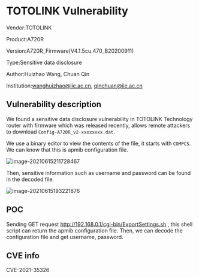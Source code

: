 # TOTOLINK Vulnerability

Vendor:TOTOLINK

Product:A720R

Version:A720R_Firmware(V4.1.5cu.470_B20200911)

Type:Sensitive data disclosure

Author:Huizhao Wang, Chuan Qin

Institution:wanghuizhao@iie.ac.cn, qinchuan@iie.ac.cn

## Vulnerability description

We found a sensitive data disclosure vulnerability in TOTOLINK Technology router with firmware which was released recently, allows remote attackers to download `Config-A720R_v2-xxxxxxxx.dat`.

We use a binary editor to view the contents of the file, it starts with `COMPCS`. We can know that this is apmib configuration file. 

![image-20210615211728467](A720R_leak_config_file.assets/image-20210615211728467.png)

Then, sensitive information such as username and password can be found in the decoded file.

![image-20210615193221876](A720R_leak_config_file.assets/image-20210615193221876.png)

## POC

Sending GET request http://192.168.0.1/cgi-bin/ExportSettings.sh , this shell script can return the apmib configuration file. Then, we can decode the configuration file and get username, password.

## CVE info

CVE-2021-35326

